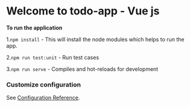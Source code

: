 # Welcome to todo-app - Vue js

**To run the application**


1.```npm install``` - This will install the node modules which helps to run the app.

2.```npm run test:unit``` - Run test cases

3.```npm run serve``` - Compiles and hot-reloads for development

### Customize configuration
See [Configuration Reference](https://cli.vuejs.org/config/).
